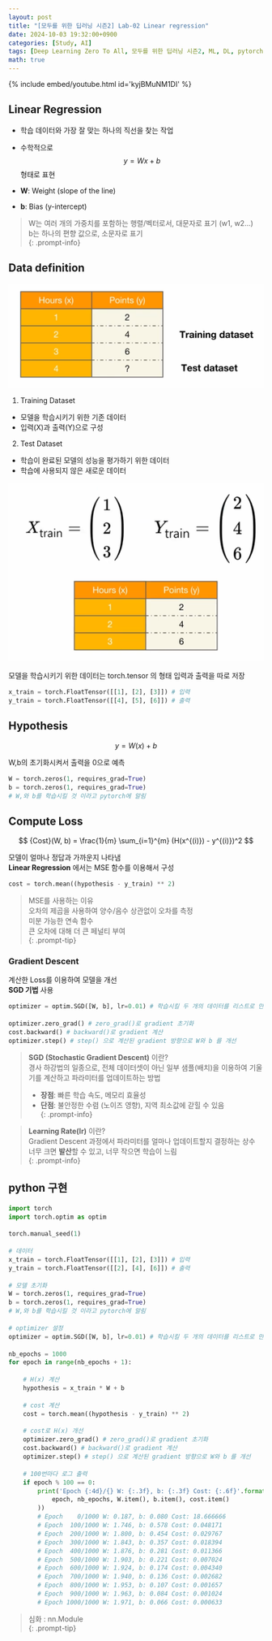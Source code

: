 ```yaml
---
layout: post
title: "[모두를 위한 딥러닝 시즌2] Lab-02 Linear regression"
date: 2024-10-03 19:32:00+0900
categories: [Study, AI]
tags: [Deep Learning Zero To All, 모두를 위한 딥러닝 시즌2, ML, DL, pytorch]
math: true
---
```

{% include embed/youtube.html id='kyjBMuNM1DI' %}  

## Linear Regression

- 학습 데이터와 가장 잘 맞는 하나의 직선을 찾는 작업
- 수학적으로 $$ y = Wx + b  $$ 형태로 표현

- **W**: Weight (slope of the line)  
- **b**: Bias (y-intercept)  

> W는 여러 개의 가중치를 포함하는 행렬/벡터로서, 대문자로 표기 (w1, w2...)  
> b는 하나의 편향 값으로, 소문자로 표기  
{: .prompt-info}

## Data definition

![alt text](assets/img/posts/AI/2/image.png)  

1. Training Dataset
  * 모델을 학습시키기 위한 기존 데이터
  * 입력(X)과 출력(Y)으로 구성

2. Test Dataset
  * 학습이 완료된 모델의 성능을 평가하기 위한 데이터
  * 학습에 사용되지 않은 새로운 데이터

![alt text](assets/img/posts/AI/2/image-1.png)  

모델을 학습시키기 위한 데이터는 torch.tensor 의 형태
입력과 출력을 따로 저장   

```python
x_train = torch.FloatTensor([[1], [2], [3]]) # 입력
y_train = torch.FloatTensor([[4], [5], [6]]) # 출력
```


## Hypothesis

$$ y = W(x) + b $$

W,b의 초기화시켜서 출력을 0으로 예측   

```python
W = torch.zeros(1, requires_grad=True)
b = torch.zeros(1, requires_grad=True)
# W,와 b를 학습시킬 것 이라고 pytorch에 알림
```

## Compute Loss  

$$ {Cost}(W, b) = \frac{1}{m} \sum_{i=1}^{m} (H(x^{(i)}) - y^{(i)})^2  $$

모델이 얼마나 정답과 가까운지 나타냄  
**Linear Regression** 에서는  MSE 함수를 이용해서 구성  


```python
cost = torch.mean((hypothesis - y_train) ** 2)
```

> MSE를 사용하는 이유  
> 오차의 제곱을 사용하여 양수/음수 상관없이 오차를 측정  
> 미분 가능한 연속 함수  
> 큰 오차에 대해 더 큰 페널티 부여  
{: .prompt-tip}

### Gradient Descent

계산한 Loss를 이용하여 모델을 개선  
**SGD 기법** 사용

```python
optimizer = optim.SGD([W, b], lr=0.01) # 학습시킬 두 개의 데이터를 리스트로 만들어 넣음, 적당한 running rate 넣음.

optimizer.zero_grad() # zero_grad()로 gradient 초기화
cost.backward() # backward()로 gradient 계산
optimizer.step() # step() 으로 계산된 gradient 방향으로 W와 b 를 개선
```
> **SGD (Stochastic Gradient Descent)** 이란?  
> 경사 하강법의 일종으로, 전체 데이터셋이 아닌 일부 샘플(배치)을 이용하여 기울기를 계산하고 파라미터를 업데이트하는 방법   
> - **장점**: 빠른 학습 속도, 메모리 효율성  
> - **단점**: 불안정한 수렴 (노이즈 영향), 지역 최소값에 갇힐 수 있음  
{: .prompt-info}

> **Learning Rate(lr)** 이란?  
> Gradient Descent 과정에서 파라미터를 얼마나 업데이트할지 결정하는 상수  
> 너무 크면 **발산**할 수 있고, 너무 작으면 학습이 느림  
{: .prompt-info}

## python 구현
```python
import torch
import torch.optim as optim

torch.manual_seed(1)

# 데이터
x_train = torch.FloatTensor([[1], [2], [3]]) # 입력
y_train = torch.FloatTensor([[2], [4], [6]]) # 출력

# 모델 초기화
W = torch.zeros(1, requires_grad=True)
b = torch.zeros(1, requires_grad=True)
# W,와 b를 학습시킬 것 이라고 pytorch에 알림

# optimizer 설정
optimizer = optim.SGD([W, b], lr=0.01) # 학습시킬 두 개의 데이터를 리스트로 만들어 넣음, 적당한 running rate 넣음.

nb_epochs = 1000
for epoch in range(nb_epochs + 1):
    
    # H(x) 계산
    hypothesis = x_train * W + b
    
    # cost 계산
    cost = torch.mean((hypothesis - y_train) ** 2)

    # cost로 H(x) 개선
    optimizer.zero_grad() # zero_grad()로 gradient 초기화
    cost.backward() # backward()로 gradient 계산
    optimizer.step() # step() 으로 계산된 gradient 방향으로 W와 b 를 개선

    # 100번마다 로그 출력
    if epoch % 100 == 0:
        print('Epoch {:4d}/{} W: {:.3f}, b: {:.3f} Cost: {:.6f}'.format(
            epoch, nb_epochs, W.item(), b.item(), cost.item()
        ))
        # Epoch    0/1000 W: 0.187, b: 0.080 Cost: 18.666666
        # Epoch  100/1000 W: 1.746, b: 0.578 Cost: 0.048171
        # Epoch  200/1000 W: 1.800, b: 0.454 Cost: 0.029767
        # Epoch  300/1000 W: 1.843, b: 0.357 Cost: 0.018394
        # Epoch  400/1000 W: 1.876, b: 0.281 Cost: 0.011366
        # Epoch  500/1000 W: 1.903, b: 0.221 Cost: 0.007024
        # Epoch  600/1000 W: 1.924, b: 0.174 Cost: 0.004340
        # Epoch  700/1000 W: 1.940, b: 0.136 Cost: 0.002682
        # Epoch  800/1000 W: 1.953, b: 0.107 Cost: 0.001657
        # Epoch  900/1000 W: 1.963, b: 0.084 Cost: 0.001024
        # Epoch 1000/1000 W: 1.971, b: 0.066 Cost: 0.000633
```


> 심화 : nn.Module  
{: .prompt-tip}
